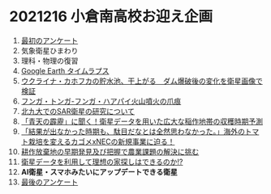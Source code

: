 # 2021216 小倉南高校お迎え企画

1. [最初のアンケート](https://forms.office.com/Pages/ResponsePage.aspx?id=dqpZ2qrg50-_EXI97pjWdhNoVLKGiUpEttIPzDun-NtUQ1paQlhPWkpKMzlXR09VUTFNNUxONVNNVS4u)
2. 気象衛星ひまわり
3. 理科・物理の復習
4. [Google Earth タイムラプス](https://earth.google.com/web/@39.02775263,141.6254991,94a,49777.36235077d,35y,7h,0.00001347t,0r/data=CjISMBIgNTQ0MGExNzMxYzI1MTFlYTk0NDM4YmI2ODk0NDUyOTciDG1haW5Ob1JhbmRvbQ?hl=ja)
5. [ウクライナ・カホフカの貯水池、干上がる　ダム爆破後の変化を衛星画像で検証](https://www.bbc.com/japanese/features-and-analysis-66029815)
6. [フンガ・トンガ-フンガ・ハアパイ火山噴火の爪痕](https://sorabatake.jp/25315/)
7. [北九大でのSAR衛星の研究について](https://zacky1972.github.io/blog/2022/03/29/sar-apps.html)
8. [「青天の霹靂」に聞く！衛星データを用いた広大な稲作地帯の収穫時期予測](https://sorabatake.jp/3699/)
9. [「結果が出なかった時期も、駄目だなとは全然思わなかった。」海外のトマト栽培を変えるカゴメxNECの新規事業に迫る！](https://sorabatake.jp/20875/)
10. [耕作放棄地の早期発見及び把握で農業課題の解決に挑む](https://sorabatake.jp/20806/)
11. [衛星データを利用して理想の家探しはできるのか!?](https://sorabatake.jp/15905/)
12. **AI衛星・スマホみたいにアップデートできる衛星**
13. [最後のアンケート](https://forms.office.com/Pages/ResponsePage.aspx?id=dqpZ2qrg50-_EXI97pjWdhNoVLKGiUpEttIPzDun-NtUNzZQRERJUkVBSVJCNjBZTFlNS0ExN0VLTy4u)
